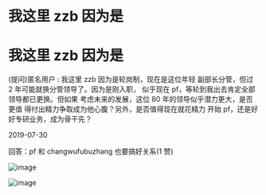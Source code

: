 # 我这里 zzb 因为是

# 我这里 zzb 因为是

(提问)匿名用户 : 我这里 zzb 因为是轮岗制，现在是这位年轻 副部长分管，但过 2 年可能就换分管领导了。因为是刚入职， 似乎现在 pf，等轮到我出去肯定全部领导都已更换。但如果 考虑未来的发展，这位 80 年的领导似乎潜力更大，是否更值 得付出精力争取成为他心腹？另外，是否值得现在就花精力 开始 pf，还是好好专研业务，成为骨干先？

2019-07-30

回答：pf 和 changwufubuzhang 也要搞好关系(1 赞)

![image](img/Image_115.png)

![image](img/Image_116.png)